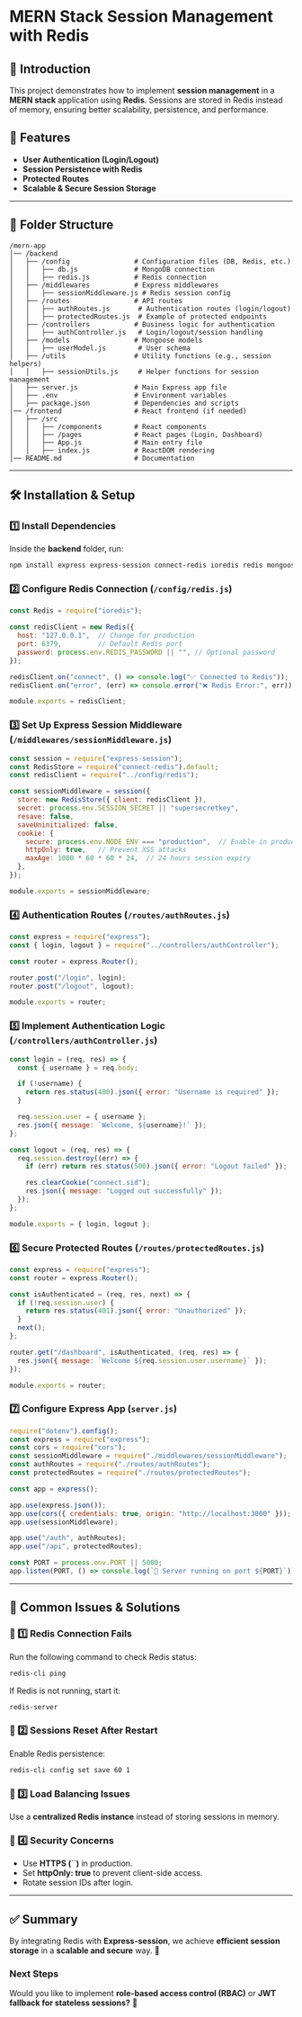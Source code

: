 # MERN Stack Session Management with Redis

## 📌 Introduction

This project demonstrates how to implement **session management** in a **MERN stack** application using **Redis**. Sessions are stored in Redis instead of memory, ensuring better scalability, persistence, and performance.

## 🚀 Features

- **User Authentication (Login/Logout)**
- **Session Persistence with Redis**
- **Protected Routes**
- **Scalable & Secure Session Storage**

---

## 📂 Folder Structure

```
/mern-app
│── /backend
│   ├── /config                # Configuration files (DB, Redis, etc.)
│   │   ├── db.js              # MongoDB connection
│   │   ├── redis.js           # Redis connection
│   ├── /middlewares           # Express middlewares
│   │   ├── sessionMiddleware.js # Redis session config
│   ├── /routes                # API routes
│   │   ├── authRoutes.js       # Authentication routes (login/logout)
│   │   ├── protectedRoutes.js  # Example of protected endpoints
│   ├── /controllers           # Business logic for authentication
│   │   ├── authController.js   # Login/logout/session handling
│   ├── /models                # Mongoose models
│   │   ├── userModel.js        # User schema
│   ├── /utils                 # Utility functions (e.g., session helpers)
│   │   ├── sessionUtils.js     # Helper functions for session management
│   ├── server.js              # Main Express app file
│   ├── .env                   # Environment variables
│   ├── package.json           # Dependencies and scripts
│── /frontend                  # React frontend (if needed)
│   ├── /src
│   │   ├── /components        # React components
│   │   ├── /pages             # React pages (Login, Dashboard)
│   │   ├── App.js             # Main entry file
│   │   ├── index.js           # ReactDOM rendering
│── README.md                  # Documentation
```

---

## 🛠 Installation & Setup

### 1️⃣ Install Dependencies

Inside the **backend** folder, run:

```sh
npm install express express-session connect-redis ioredis redis mongoose dotenv cors
```

### 2️⃣ Configure Redis Connection (`/config/redis.js`)

```javascript
const Redis = require("ioredis");

const redisClient = new Redis({
  host: "127.0.0.1",  // Change for production
  port: 6379,         // Default Redis port
  password: process.env.REDIS_PASSWORD || "", // Optional password
});

redisClient.on("connect", () => console.log("✅ Connected to Redis"));
redisClient.on("error", (err) => console.error("❌ Redis Error:", err));

module.exports = redisClient;
```

### 3️⃣ Set Up Express Session Middleware (`/middlewares/sessionMiddleware.js`)

```javascript
const session = require("express-session");
const RedisStore = require("connect-redis").default;
const redisClient = require("../config/redis");

const sessionMiddleware = session({
  store: new RedisStore({ client: redisClient }),
  secret: process.env.SESSION_SECRET || "supersecretkey",
  resave: false,
  saveUninitialized: false,
  cookie: {
    secure: process.env.NODE_ENV === "production",  // Enable in production
    httpOnly: true,   // Prevent XSS attacks
    maxAge: 1000 * 60 * 60 * 24,  // 24 hours session expiry
  },
});

module.exports = sessionMiddleware;
```

### 4️⃣ Authentication Routes (`/routes/authRoutes.js`)

```javascript
const express = require("express");
const { login, logout } = require("../controllers/authController");

const router = express.Router();

router.post("/login", login);
router.post("/logout", logout);

module.exports = router;
```

### 5️⃣ Implement Authentication Logic (`/controllers/authController.js`)

```javascript
const login = (req, res) => {
  const { username } = req.body;

  if (!username) {
    return res.status(400).json({ error: "Username is required" });
  }

  req.session.user = { username };
  res.json({ message: `Welcome, ${username}!` });
};

const logout = (req, res) => {
  req.session.destroy((err) => {
    if (err) return res.status(500).json({ error: "Logout failed" });

    res.clearCookie("connect.sid");
    res.json({ message: "Logged out successfully" });
  });
};

module.exports = { login, logout };
```

### 6️⃣ Secure Protected Routes (`/routes/protectedRoutes.js`)

```javascript
const express = require("express");
const router = express.Router();

const isAuthenticated = (req, res, next) => {
  if (!req.session.user) {
    return res.status(401).json({ error: "Unauthorized" });
  }
  next();
};

router.get("/dashboard", isAuthenticated, (req, res) => {
  res.json({ message: `Welcome ${req.session.user.username}` });
});

module.exports = router;
```

### 7️⃣ Configure Express App (`server.js`)

```javascript
require("dotenv").config();
const express = require("express");
const cors = require("cors");
const sessionMiddleware = require("./middlewares/sessionMiddleware");
const authRoutes = require("./routes/authRoutes");
const protectedRoutes = require("./routes/protectedRoutes");

const app = express();

app.use(express.json());
app.use(cors({ credentials: true, origin: "http://localhost:3000" }));
app.use(sessionMiddleware);

app.use("/auth", authRoutes);
app.use("/api", protectedRoutes);

const PORT = process.env.PORT || 5000;
app.listen(PORT, () => console.log(`🚀 Server running on port ${PORT}`));
```

---

## 🛑 Common Issues & Solutions

### 🚨 1️⃣ Redis Connection Fails

Run the following command to check Redis status:

```sh
redis-cli ping
```

If Redis is not running, start it:

```sh
redis-server
```

### 🚨 2️⃣ Sessions Reset After Restart

Enable Redis persistence:

```sh
redis-cli config set save 60 1
```

### 🚨 3️⃣ Load Balancing Issues

Use a **centralized Redis instance** instead of storing sessions in memory.

### 🚨 4️⃣ Security Concerns

- Use **HTTPS (**``**)** in production.
- Set **httpOnly: true** to prevent client-side access.
- Rotate session IDs after login.

---

## ✅ Summary

By integrating Redis with **Express-session**, we achieve **efficient session storage** in a **scalable and secure** way. 🚀

### **Next Steps**

Would you like to implement **role-based access control (RBAC)** or **JWT fallback for stateless sessions?** 🔐

